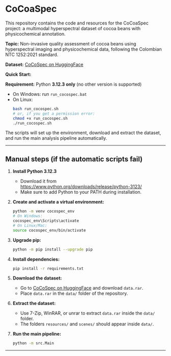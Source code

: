 # CoCoaSpec

This repository contains the code and resources for the CoCoaSpec project: a multimodal hyperspectral dataset of cocoa beans with physicochemical annotation.

**Topic:** Non-invasive quality assessment of cocoa beans using hyperspectral imaging and physicochemical data, following the Colombian NTC 1252:2021 standard.

**Dataset:** [CoCoSpec on HuggingFace](https://huggingface.co/datasets/cacaotdg/CoCoaSpec2)

**Quick Start:**

**Requirement:** Python **3.12.3 only** (no other version is supported)

- On Windows: run `run_cocospec.bat`
- On Linux:
  ```bash
  bash run_cocospec.sh
  # or, if you get a permission error:
  chmod +x run_cocospec.sh
  ./run_cocospec.sh
  ```

The scripts will set up the environment, download and extract the dataset, and run the main analysis pipeline automatically.

---

## Manual steps (if the automatic scripts fail)

1. **Install Python 3.12.3**
   - Download it from https://www.python.org/downloads/release/python-3123/
   - Make sure to add Python to your PATH during installation.

2. **Create and activate a virtual environment:**
   ```bash
   python -m venv cocospec_env
   # On Windows:
   cocospec_env\Scripts\activate
   # On Linux/Mac:
   source cocospec_env/bin/activate
   ```

3. **Upgrade pip:**
   ```bash
   python -m pip install --upgrade pip
   ```

4. **Install dependencies:**
   ```bash
   pip install -r requirements.txt
   ```

5. **Download the dataset:**
   - Go to [CoCoSpec on HuggingFace](https://huggingface.co/datasets/cacaotdg/CoCoaSpec2) and download `data.rar`.
   - Place `data.rar` in the `data/` folder of the repository.

6. **Extract the dataset:**
   - Use 7-Zip, WinRAR, or unrar to extract `data.rar` inside the `data/` folder.
   - The folders `resources/` and `scenes/` should appear inside `data/`.

7. **Run the main pipeline:**
   ```bash
   python -m src.Main
   ```

---

 


